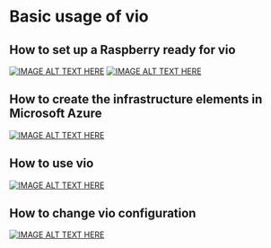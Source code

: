 # Basic usage of vio

## How to set up a Raspberry ready for vio

[![IMAGE ALT TEXT HERE](https://img.youtube.com/vi/YsLY53RPw1A/0.jpg)](https://www.youtube.com/watch?v=YsLY53RPw1A&list=PLBD8R108T9T6IIS6IjedHMYoHL0h4ANLG&index=2)
[![IMAGE ALT TEXT HERE](https://img.youtube.com/vi/XNyqFtYg0ZM/0.jpg)](https://www.youtube.com/watch?v=XNyqFtYg0ZM&list=PLBD8R108T9T6IIS6IjedHMYoHL0h4ANLG&index=3)

## How to create the infrastructure elements in Microsoft Azure

[![IMAGE ALT TEXT HERE](https://img.youtube.com/vi/xvicIdB4cjg/0.jpg)](https://www.youtube.com/watch?v=xvicIdB4cjg&list=PLBD8R108T9T6IIS6IjedHMYoHL0h4ANLG&index=1)

## How to use vio

[![IMAGE ALT TEXT HERE](https://img.youtube.com/vi/eWVLVanmngw/0.jpg)](https://www.youtube.com/watch?v=eWVLVanmngw&list=PLBD8R108T9T6IIS6IjedHMYoHL0h4ANLG&index=4)

## How to change vio configuration

[![IMAGE ALT TEXT HERE](https://img.youtube.com/vi/gcns6wnyLkM/0.jpg)](https://www.youtube.com/watch?v=gcns6wnyLkM&list=PLBD8R108T9T6IIS6IjedHMYoHL0h4ANLG&index=5)
